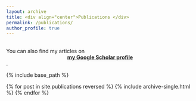 ```yaml
---
layout: archive
title: <div align="center">Publications </div>
permalink: /publications/
author_profile: true
---
```

<br>
You can also find my articles on <div align="center"><a href="https://scholar.google.com/citations?user=hc4y0ZsAAAAJ&hl=en" target="_blank"><b>my Google Scholar profile</b></a></div>.

{% include base_path %}

{% for post in site.publications reversed %}
  {% include archive-single.html %}
{% endfor %}
